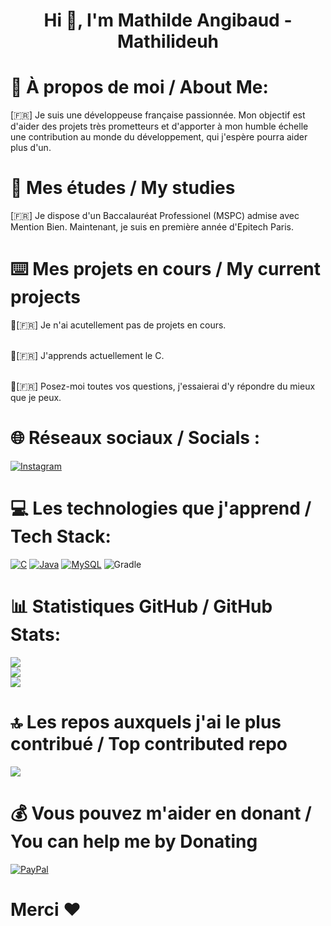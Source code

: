 <h1 align="center">Hi 👋, I'm Mathilde Angibaud - Mathilideuh</h1>

# 💫 À propos de moi / About Me:
[🇫🇷] Je suis une développeuse française passionnée. Mon objectif est d'aider des projets très prometteurs et d'apporter à mon humble échelle une contribution au monde du développement, qui j'espère pourra aider plus d'un.

# 🏫 Mes études / My studies
[🇫🇷] Je dispose d'un Baccalauréat Professionel (MSPC) admise avec Mention Bien. Maintenant, je suis en première année d'Epitech Paris.

# ⌨️ Mes projets en cours / My current projects

🔭[🇫🇷] Je n'ai acutellement pas de projets en cours.

<br>🌱[🇫🇷] J'apprends actuellement le C.

<br>💬[🇫🇷] Posez-moi toutes vos questions, j'essaierai d'y répondre du mieux que je peux.


# 🌐 Réseaux sociaux / Socials :

[![Instagram](https://img.shields.io/badge/Instagram-%23E4405F.svg?logo=Instagram&logoColor=white)](https://instagram.com/Mathilde.narc)

# 💻 Les technologies que j'apprend / Tech Stack:

[![C](https://img.shields.io/badge/C-00599C?logo=c&logoColor=white)](#) [![Java](https://img.shields.io/badge/Java-%23ED8B00.svg?logo=openjdk&logoColor=white)](#) [![MySQL](https://img.shields.io/badge/MySQL-4479A1?logo=mysql&logoColor=fff)](#)
 ![Gradle](https://img.shields.io/badge/Gradle-02303A.svg?style=for-the-badge&logo=Gradle&logoColor=white)

# 📊 Statistiques GitHub / GitHub Stats:

![](https://github-readme-stats.vercel.app/api?username=Mathildeuh&theme=one_dark_pro&hide_border=false&include_all_commits=true&count_private=true)<br/>
![](https://github-readme-streak-stats.herokuapp.com/?user=Mathildeuh&theme=one_dark_pro&hide_border=false)<br/>
![](https://github-readme-stats.vercel.app/api/top-langs/?username=Mathildeuh&theme=one_dark_pro&hide_border=false&include_all_commits=true&count_private=true&layout=compact)

# 🔝 Les repos auxquels j'ai le plus contribué / Top contributed repo

![](https://github-contributor-stats.vercel.app/api?username=Mathilideuh&limit=5&theme=onedark&combine_all_yearly_contributions=true)

# 💰 Vous pouvez m'aider en donant / You can help me by Donating
[![PayPal](https://img.shields.io/badge/Buy%20Me%20a%20Coffee-ffdd00?style=for-the-badge&logo=paypal&logoColor=black)](https://www.paypal.com/paypalme/MathildeAngibaud)

# Merci ❤️
